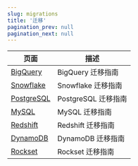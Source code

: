 ```yaml
---
slug: migrations
title: '迁移'
pagination_prev: null
pagination_next: null
---
```


| 页面                                                               | 描述                           |
|-------------------------------------------------------------------|--------------------------------|
| [BigQuery](bigquery/index.md)                                     | BigQuery 迁移指南               |
| [Snowflake](./snowflake.md)                                       | Snowflake 迁移指南              |
| [PostgreSQL](postgres/index.md)                                   | PostgreSQL 迁移指南            |
| [MySQL](../integrations/data-ingestion/dbms/mysql/index.md)       | MySQL 迁移指南                 |
| [Redshift](../integrations/data-ingestion/redshift/index.md)      | Redshift 迁移指南              |
| [DynamoDB](../integrations/data-ingestion/dbms/dynamodb/index.md) | DynamoDB 迁移指南              |
| [Rockset](../integrations/migration/rockset.md)                   | Rockset 迁移指南                |
